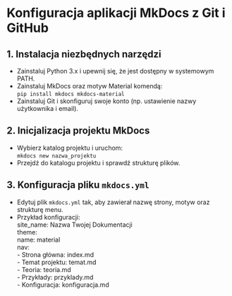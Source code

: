 # Konfiguracja aplikacji MkDocs z Git i GitHub

## 1. Instalacja niezbędnych narzędzi

- Zainstaluj Python 3.x i upewnij się, że jest dostępny w systemowym PATH.  
- Zainstaluj MkDocs oraz motyw Material komendą:  
  `pip install mkdocs mkdocs-material`  
- Zainstaluj Git i skonfiguruj swoje konto (np. ustawienie nazwy użytkownika i email).

## 2. Inicjalizacja projektu MkDocs

- Wybierz katalog projektu i uruchom:  
  `mkdocs new nazwa_projektu`  
- Przejdź do katalogu projektu i sprawdź strukturę plików.

## 3. Konfiguracja pliku `mkdocs.yml`

- Edytuj plik `mkdocs.yml` tak, aby zawierał nazwę strony, motyw oraz strukturę menu.  
- Przykład konfiguracji:  
site_name: Nazwa Twojej Dokumentacji  
theme:  
    name: material  
nav:  
    \- Strona główna: index.md  
    \- Temat projektu: temat.md  
    \- Teoria: teoria.md  
    \- Przykłady: przyklady.md  
    \- Konfiguracja: konfiguracja.md
